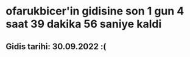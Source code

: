 # ofarukbicer'in gidisine son 1 gun 4 saat 39 dakika 56 saniye kaldi

## Gidis tarihi: 30.09.2022 :(